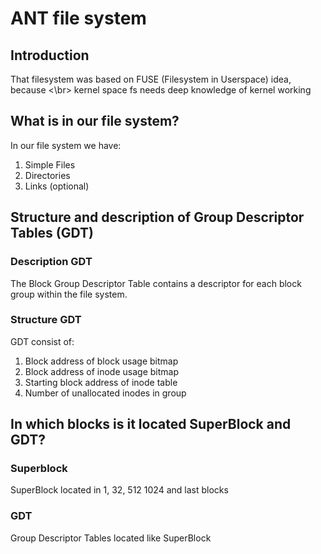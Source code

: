 # ANT file system 
## Introduction
That filesystem was based on FUSE (Filesystem in Userspace) idea, because <\br>
kernel space fs needs deep knowledge of kernel working
## What is in our file system?
In our file system we have:
  1. Simple Files
  2. Directories
  3. Links (optional)
## Structure and description of Group Descriptor Tables (GDT)
### Description GDT
The Block Group Descriptor Table contains a descriptor for each block group within the file system.
### Structure GDT
GDT consist of:
  1. Block address of block usage bitmap
  2. Block address of inode usage bitmap 
  3. Starting block address of inode table
  4. Number of unallocated inodes in group
## In which blocks is it located SuperBlock and GDT?
### Superblock
SuperBlock located in 1, 32, 512 1024 and last blocks
### GDT
Group Descriptor Tables located like SuperBlock

